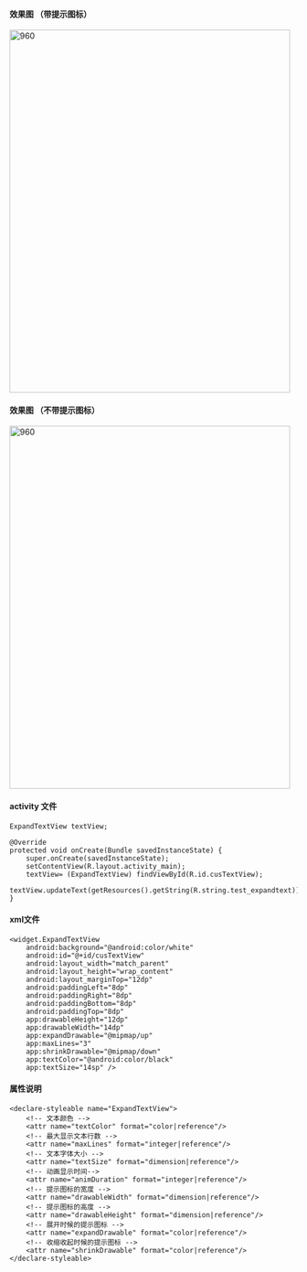 

#### 效果图 （带提示图标）
       
<img src="https://github.com/igeek-YZ/ExpandTextView/blob/master/pics/expandtextview.gif" width = "491" height = "635" alt="960" align=center />


#### 效果图 （不带提示图标）

<img src="https://github.com/igeek-YZ/ExpandTextView/blob/master/pics/expandtextview2.gif" width = "491" height = "635" alt="960" align=center />

#### activity 文件

	ExpandTextView textView;

    @Override
    protected void onCreate(Bundle savedInstanceState) {
        super.onCreate(savedInstanceState);
        setContentView(R.layout.activity_main);
        textView= (ExpandTextView) findViewById(R.id.cusTextView);
        textView.updateText(getResources().getString(R.string.test_expandtext));
    }
    


#### xml文件
	
	<widget.ExpandTextView
        android:background="@android:color/white"
        android:id="@+id/cusTextView"
        android:layout_width="match_parent"
        android:layout_height="wrap_content"
        android:layout_marginTop="12dp"
        android:paddingLeft="8dp"
        android:paddingRight="8dp"
        android:paddingBottom="8dp"
        android:paddingTop="8dp"
        app:drawableHeight="12dp"
        app:drawableWidth="14dp"
        app:expandDrawable="@mipmap/up"
        app:maxLines="3"
        app:shrinkDrawable="@mipmap/down"
        app:textColor="@android:color/black"
        app:textSize="14sp" />



#### 属性说明  

	<declare-styleable name="ExpandTextView">
        <!-- 文本颜色 -->
        <attr name="textColor" format="color|reference"/>
        <!-- 最大显示文本行数 -->
        <attr name="maxLines" format="integer|reference"/>
        <!-- 文本字体大小 -->
        <attr name="textSize" format="dimension|reference"/>
        <!-- 动画显示时间-->
        <attr name="animDuration" format="integer|reference"/>
        <!-- 提示图标的宽度 -->
        <attr name="drawableWidth" format="dimension|reference"/>
        <!-- 提示图标的高度 -->
        <attr name="drawableHeight" format="dimension|reference"/>
        <!-- 展开时候的提示图标 -->
        <attr name="expandDrawable" format="color|reference"/>
        <!-- 收缩收起时候的提示图标 -->
        <attr name="shrinkDrawable" format="color|reference"/>
    </declare-styleable>






